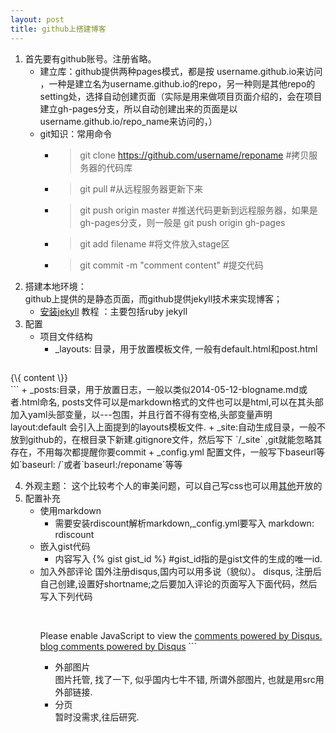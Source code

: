 ```yaml
---
layout: post
title: github上搭建博客
---
```


1. 首先要有github账号。注册省略。    
   - 建立库：github提供两种pages模式，都是按 username.github.io来访问 ，一种是建立名为username.github.io的repo，另一种则是其他repo的setting处，选择自动创建页面（实际是用来做项目页面介绍的，会在项目建立gh-pages分支，所以自动创建出来的页面是以username.github.io/repo_name来访问的，）
   - git知识：常用命令
     + > git clone https://github.com/username/reponame #拷贝服务器的代码库
     + > git pull #从远程服务器更新下来
     + > git push origin master #推送代码更新到远程服务器，如果是gh-pages分支，则一般是 git push origin gh-pages
     + > git add filename #将文件放入stage区
     + > git commit -m "comment content" #提交代码
2. 搭建本地环境：    
  github上提供的是静态页面，而github提供jekyll技术来实现博客；
    - [安装jekyll](http://skyinlayer.com/blog/2014/01/25/jekyll-1/) 教程 ：主要包括ruby jekyll
3. 配置
   - 项目文件结构
     + _layouts: 目录，用于放置模板文件, 一般有default.html和post.html    
     > ```
<!DOCTYPE html>    
  <html>    
    <head>    
          <meta http-equiv="Content-Type" content="text/html; charset=UTF-8" />    
          <meta name="author" content="Dont" />    
          <link rel="shortcut icon" href="{\{ site.baseurl \}}/fav.ico" type="image/x-icon">    
          <title>{\{ page.title \}}</title>    
          <link rel="stylesheet" href="{\{ site.baseurl \}}/css/dontblog.css" type="text/css" media="screen, projection">    
          <script type="text/javascript">    
          </script>    
        </head>    
        <body id="{\{ page.body_id \}}">    
          <div class="container">    
          {\{ content \}}    
          </div>    
        </body>    
      </html>     
```
      + _posts:目录，用于放置日志，一般以类似2014-05-12-blogname.md或者.html命名, posts文件可以是markdown格式的文件也可以是html,可以在其头部加入yaml头部变量，以---包围，并且行首不得有空格,头部变量声明layout:default 会引入上面提到的layouts模板文件.
      + _site:自动生成目录，一般不放到github的，在根目录下新建.gitignore文件，然后写下 `/_site` ,git就能忽略其存在，不用每次都提醒你要commit
      + _config.yml 配置文件，一般写下baseurl等如`baseurl: /`或者`baseurl:/reponame`等等

4. 外观主题：
  这个比较考个人的审美问题，可以自己写css也可以用[其他](https://github.com/jekyll/jekyll/wiki/Sites)开放的
4. 配置补充
   - 使用markdown
      + 需要安装rdiscount解析markdown,_config.yml要写入 markdown: rdiscount
   - 嵌入gist代码
      + 内容写入 {\% gist gist_id \%} #gist_id指的是gist文件的生成的唯一id.
   - 加入外部评论
      国外注册disqus,国内可以用多说（貌似）。
      disqus, 注册后自己创建,设置好shortname;之后要加入评论的页面写入下面代码，然后写入下列代码
      >```
        <div id="disqus_thread"></div>    
        <script type="text/javascript">    
        var disqus_shortname = 'Shellphon'; // 注意，这里的 example 要替换为你自己的短域名    
        /* * * 下面这些不需要改动 * * */    
        (function() {     
          var dsq = document.createElement('script');    
dsq.type = 'text/javascript';    
dsq.async = true;    
          dsq.src = 'http://' + disqus_shortname + '.disqus.com/embed.js';    
          (document.getElementsByTagName('head')[0] || document.getElementsByTagName('body')[0]).appendChild(dsq);    
        })();    
        </script>    
        <noscript>Please enable JavaScript to view the <a href="http://disqus.com/?ref_noscript">comments powered by Disqus.</a></noscript>        
        <a href="http://disqus.com" class="dsq-brlink">blog comments powered by <span class="logo-disqus">Disqus</span></a>
      ```
   - 外部图片    
     图片托管, 找了一下, 似乎国内七牛不错, 所谓外部图片, 也就是用src用外部链接.
   - 分页    
     暂时没需求,往后研究.